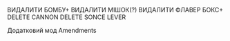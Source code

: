 ВИДАЛИТИ БОМБУ+
ВИДАЛИТИ МІШОК(?)
ВИДАЛИТИ ФЛАВЕР БОКС+
DELETE CANNON
DELETE SONCE LEVER

Додатковий мод Amendments
